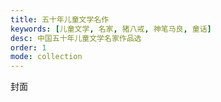 ```yaml
---
title: 五十年儿童文学名作
keywords: [儿童文学, 名家, 猪八戒, 神笔马良, 童话]
desc: 中国五十年儿童文学名家作品选
order: 1
mode: collection
---
```


封面
